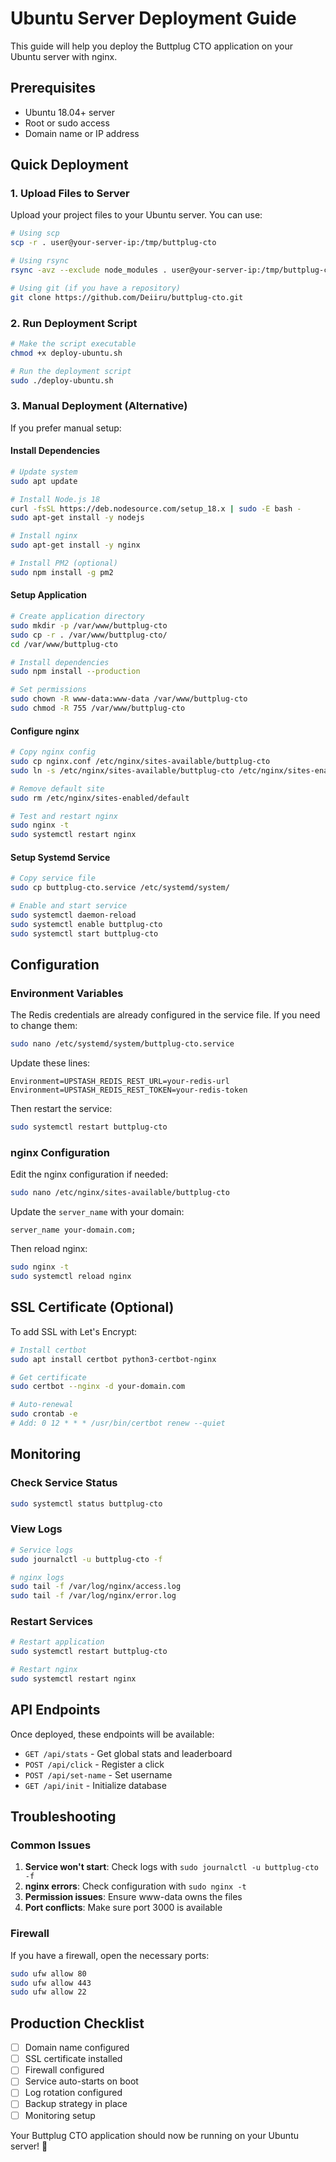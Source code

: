 # Ubuntu Server Deployment Guide

This guide will help you deploy the Buttplug CTO application on your Ubuntu server with nginx.

## Prerequisites

- Ubuntu 18.04+ server
- Root or sudo access
- Domain name or IP address

## Quick Deployment

### 1. Upload Files to Server

Upload your project files to your Ubuntu server. You can use:

```bash
# Using scp
scp -r . user@your-server-ip:/tmp/buttplug-cto

# Using rsync
rsync -avz --exclude node_modules . user@your-server-ip:/tmp/buttplug-cto

# Using git (if you have a repository)
git clone https://github.com/Deiiru/buttplug-cto.git
```

### 2. Run Deployment Script

```bash
# Make the script executable
chmod +x deploy-ubuntu.sh

# Run the deployment script
sudo ./deploy-ubuntu.sh
```

### 3. Manual Deployment (Alternative)

If you prefer manual setup:

#### Install Dependencies
```bash
# Update system
sudo apt update

# Install Node.js 18
curl -fsSL https://deb.nodesource.com/setup_18.x | sudo -E bash -
sudo apt-get install -y nodejs

# Install nginx
sudo apt-get install -y nginx

# Install PM2 (optional)
sudo npm install -g pm2
```

#### Setup Application
```bash
# Create application directory
sudo mkdir -p /var/www/buttplug-cto
sudo cp -r . /var/www/buttplug-cto/
cd /var/www/buttplug-cto

# Install dependencies
sudo npm install --production

# Set permissions
sudo chown -R www-data:www-data /var/www/buttplug-cto
sudo chmod -R 755 /var/www/buttplug-cto
```

#### Configure nginx
```bash
# Copy nginx config
sudo cp nginx.conf /etc/nginx/sites-available/buttplug-cto
sudo ln -s /etc/nginx/sites-available/buttplug-cto /etc/nginx/sites-enabled/

# Remove default site
sudo rm /etc/nginx/sites-enabled/default

# Test and restart nginx
sudo nginx -t
sudo systemctl restart nginx
```

#### Setup Systemd Service
```bash
# Copy service file
sudo cp buttplug-cto.service /etc/systemd/system/

# Enable and start service
sudo systemctl daemon-reload
sudo systemctl enable buttplug-cto
sudo systemctl start buttplug-cto
```

## Configuration

### Environment Variables

The Redis credentials are already configured in the service file. If you need to change them:

```bash
sudo nano /etc/systemd/system/buttplug-cto.service
```

Update these lines:
```
Environment=UPSTASH_REDIS_REST_URL=your-redis-url
Environment=UPSTASH_REDIS_REST_TOKEN=your-redis-token
```

Then restart the service:
```bash
sudo systemctl restart buttplug-cto
```

### nginx Configuration

Edit the nginx configuration if needed:
```bash
sudo nano /etc/nginx/sites-available/buttplug-cto
```

Update the `server_name` with your domain:
```
server_name your-domain.com;
```

Then reload nginx:
```bash
sudo nginx -t
sudo systemctl reload nginx
```

## SSL Certificate (Optional)

To add SSL with Let's Encrypt:

```bash
# Install certbot
sudo apt install certbot python3-certbot-nginx

# Get certificate
sudo certbot --nginx -d your-domain.com

# Auto-renewal
sudo crontab -e
# Add: 0 12 * * * /usr/bin/certbot renew --quiet
```

## Monitoring

### Check Service Status
```bash
sudo systemctl status buttplug-cto
```

### View Logs
```bash
# Service logs
sudo journalctl -u buttplug-cto -f

# nginx logs
sudo tail -f /var/log/nginx/access.log
sudo tail -f /var/log/nginx/error.log
```

### Restart Services
```bash
# Restart application
sudo systemctl restart buttplug-cto

# Restart nginx
sudo systemctl restart nginx
```

## API Endpoints

Once deployed, these endpoints will be available:

- `GET /api/stats` - Get global stats and leaderboard
- `POST /api/click` - Register a click
- `POST /api/set-name` - Set username
- `GET /api/init` - Initialize database

## Troubleshooting

### Common Issues

1. **Service won't start**: Check logs with `sudo journalctl -u buttplug-cto -f`
2. **nginx errors**: Check configuration with `sudo nginx -t`
3. **Permission issues**: Ensure www-data owns the files
4. **Port conflicts**: Make sure port 3000 is available

### Firewall

If you have a firewall, open the necessary ports:
```bash
sudo ufw allow 80
sudo ufw allow 443
sudo ufw allow 22
```

## Production Checklist

- [ ] Domain name configured
- [ ] SSL certificate installed
- [ ] Firewall configured
- [ ] Service auto-starts on boot
- [ ] Log rotation configured
- [ ] Backup strategy in place
- [ ] Monitoring setup

Your Buttplug CTO application should now be running on your Ubuntu server! 🚀
